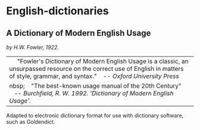 # English-dictionaries

## A Dictionary of Modern English Usage
<i>by H.W. Fowler, 1922.</i>

<table><tr><td>&nbsp;&nbsp;&nbsp;&nbsp;&nbsp;"Fowler's Dictionary of Modern English Usage is a classic, an unsurpassed resource on the correct use of English in matters of style, grammar, and syntax." 
&nbsp;&nbsp;&nbsp;<i>-- Oxford University Press</i></td></tr><tr><td>nbsp;&nbsp;&nbsp;&nbsp;&nbsp;"The best-known usage manual of the 20th Century"
&nbsp;&nbsp;&nbsp;<i>-- Burchfield, R. W. 1992. 'Dictionary of Modern English Usage'.</i></td></tr></table>

Adapted to electronic dictionary format for use with dictionary software, such as Goldendict.
